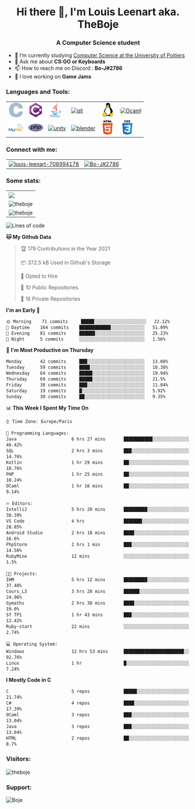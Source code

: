<h1 align="center">Hi there 👋, I'm Louis Leenart aka. TheBoje</h1>
<h3 align="center">A Computer Science student</h3>

- 🔭 I’m currently studying [Computer Science at the University of Poitiers](http://formations.univ-poitiers.fr/fr/index/autre-diplome-niveau-master-AM/autre-diplome-niveau-master-AM/cmi-informatique-JD2XQGVY.html)
- 💬 Ask me about **CS:GO or Keyboards** <!-- TODO Ajouter un svg d'ergodox -->
- 📫 How to reach me on Discord : **Bo-J#2786**
- 🎯 I love working on **Game Jams**

<h3 align="left">Languages and Tools:</h3>
<p align="center"> 
  <table align="center">
    <tr>
      <td><a href="https://www.cprogramming.com/" target="_blank"> <img src="https://raw.githubusercontent.com/devicons/devicon/master/icons/c/c-original.svg" alt="c" width="40" height="40"/> </a> 
      <td><a href="https://www.w3schools.com/cs/" target="_blank"> <img src="https://raw.githubusercontent.com/devicons/devicon/master/icons/csharp/csharp-original.svg" alt="csharp" width="40" height="40"/> </a> 
      <td><a href="https://www.java.com" target="_blank"> <img src="https://raw.githubusercontent.com/devicons/devicon/master/icons/java/java-original.svg" alt="java" width="40" height="40"/> </a> 
      <td><a href="https://git-scm.com/" target="_blank"> <img src="https://www.vectorlogo.zone/logos/git-scm/git-scm-icon.svg" alt="git" width="40" height="40"/> </a>
      <td><a href="https://www.linux.org/" target="_blank"> <img src="https://raw.githubusercontent.com/devicons/devicon/master/icons/linux/linux-original.svg" alt="linux" width="40" height="40"/> </a> 
      <td><a href="" target="_blank"> <img src="https://ocaml.org/img/OCaml_Sticker.svg" alt="Ocaml" width="40" height="40" style="border-radius: 5px;"/> </a>
    <tr>
      <td><a href="https://www.mysql.com/" target="_blank"> <img src="https://raw.githubusercontent.com/devicons/devicon/master/icons/mysql/mysql-original-wordmark.svg" alt="mysql" width="40" height="40"/> </a>
      <td><a href="https://www.php.net" target="_blank"> <img src="https://raw.githubusercontent.com/devicons/devicon/master/icons/php/php-original.svg" alt="php" width="40" height="40"/> </a>
      <td><a href="https://unity.com/" target="_blank"> <img src="https://www.vectorlogo.zone/logos/unity3d/unity3d-icon.svg" alt="unity" width="40" height="40"/> </a>
      <td><a href="https://www.blender.org/" target="_blank"> <img src="https://download.blender.org/branding/community/blender_community_badge_white.svg" alt="blender" width="40" height="40"/> </a> 
      <td><a href="https://www.w3.org/html/" target="_blank"> <img src="https://raw.githubusercontent.com/devicons/devicon/master/icons/html5/html5-original-wordmark.svg" alt="html5" width="40" height="40"/> </a>
      <td><a href="https://www.w3schools.com/css/" target="_blank"> <img src="https://raw.githubusercontent.com/devicons/devicon/master/icons/css3/css3-original-wordmark.svg" alt="css3" width="40" height="40"/> </a>  
  </table>
  
</p>

<h3 align="left">Connect with me:</h3>
<p align="left">
  <table align="center">
    <tr>
      <td><a href="https://linkedin.com/in/louis-leenart-708994178" target="blank"><img align="center" src="https://cdn.jsdelivr.net/npm/simple-icons@3.0.1/icons/linkedin.svg" alt="louis-leenart-708994178" height="40" width="40"/></a>
      <td><a href="https://discord.gg/Bo-J#2786" target="blank"><img align="center" src="https://cdn.jsdelivr.net/npm/simple-icons@3.0.1/icons/discord.svg" alt="Bo-J#2786" height="40" width="40"/></a> 
  </table>
</p>

<h3 align="left">Some stats:</h3>
<p align="center">
  <table align="center">
    <tr><td><img align="center" src="https://github-readme-stats.vercel.app/api?username=TheBoje&show_icons=true&theme=dark&count_private=true" />
    <tr><td><img align="center" src="https://github-readme-streak-stats.herokuapp.com/?user=theboje&theme=dark&count_private=true&" alt="theboje" />
    <tr><td><img align="center" src="https://github-readme-stats.vercel.app/api/wakatime?username=Bo_J&theme=dark" alt="theboje" />
  </table>
</p>

<!--START_SECTION:waka-->
![Lines of code](https://img.shields.io/badge/From%20Hello%20World%20I%27ve%20Written-585356%20lines%20of%20code-blue)

**🐱 My Github Data** 

> 🏆 179 Contributions in the Year 2021
 > 
> 📦 372.5 kB Used in Github's Storage 
 > 
> 💼 Opted to Hire
 > 
> 📜 10 Public Repositories 
 > 
> 🔑 16 Private Repositories  
 > 
**I'm an Early 🐤** 

```text
🌞 Morning    71 commits     █████░░░░░░░░░░░░░░░░░░░░   22.12% 
🌆 Daytime    164 commits    ████████████░░░░░░░░░░░░░   51.09% 
🌃 Evening    81 commits     ██████░░░░░░░░░░░░░░░░░░░   25.23% 
🌙 Night      5 commits      ░░░░░░░░░░░░░░░░░░░░░░░░░   1.56%

```
📅 **I'm Most Productive on Thursday** 

```text
Monday       42 commits     ███░░░░░░░░░░░░░░░░░░░░░░   13.08% 
Tuesday      59 commits     ████░░░░░░░░░░░░░░░░░░░░░   18.38% 
Wednesday    64 commits     █████░░░░░░░░░░░░░░░░░░░░   19.94% 
Thursday     69 commits     █████░░░░░░░░░░░░░░░░░░░░   21.5% 
Friday       38 commits     ███░░░░░░░░░░░░░░░░░░░░░░   11.84% 
Saturday     19 commits     █░░░░░░░░░░░░░░░░░░░░░░░░   5.92% 
Sunday       30 commits     ██░░░░░░░░░░░░░░░░░░░░░░░   9.35%

```


📊 **This Week I Spent My Time On** 

```text
⌚︎ Time Zone: Europe/Paris

💬 Programming Languages: 
Java                     6 hrs 27 mins       ███████████░░░░░░░░░░░░░░   46.42% 
SQL                      2 hrs 3 mins        ███░░░░░░░░░░░░░░░░░░░░░░   14.76% 
Kotlin                   1 hr 29 mins        ██░░░░░░░░░░░░░░░░░░░░░░░   10.76% 
PHP                      1 hr 25 mins        ██░░░░░░░░░░░░░░░░░░░░░░░   10.24% 
OCaml                    1 hr 16 mins        ██░░░░░░░░░░░░░░░░░░░░░░░   9.14%

🔥 Editors: 
IntelliJ                 5 hrs 20 mins       █████████░░░░░░░░░░░░░░░░   38.39% 
VS Code                  4 hrs               ███████░░░░░░░░░░░░░░░░░░   28.85% 
Android Studio           2 hrs 18 mins       ████░░░░░░░░░░░░░░░░░░░░░   16.6% 
PhpStorm                 2 hrs 1 min         ███░░░░░░░░░░░░░░░░░░░░░░   14.56% 
RubyMine                 12 mins             ░░░░░░░░░░░░░░░░░░░░░░░░░   1.5%

🐱‍💻 Projects: 
IHM                      5 hrs 12 mins       █████████░░░░░░░░░░░░░░░░   37.48% 
Cours_L3                 3 hrs 28 mins       ██████░░░░░░░░░░░░░░░░░░░   24.96% 
Gymaths                  2 hrs 38 mins       ████░░░░░░░░░░░░░░░░░░░░░   19.0% 
Sf TP1                   1 hr 43 mins        ███░░░░░░░░░░░░░░░░░░░░░░   12.42% 
Ruby-start               22 mins             ░░░░░░░░░░░░░░░░░░░░░░░░░   2.74%

💻 Operating System: 
Windows                  12 hrs 53 mins      ███████████████████████░░   92.76% 
Linux                    1 hr                █░░░░░░░░░░░░░░░░░░░░░░░░   7.24%

```

**I Mostly Code in C** 

```text
C                        5 repos             █████░░░░░░░░░░░░░░░░░░░░   21.74% 
C#                       4 repos             ████░░░░░░░░░░░░░░░░░░░░░   17.39% 
OCaml                    3 repos             ███░░░░░░░░░░░░░░░░░░░░░░   13.04% 
Java                     3 repos             ███░░░░░░░░░░░░░░░░░░░░░░   13.04% 
HTML                     2 repos             ██░░░░░░░░░░░░░░░░░░░░░░░   8.7%

```



<!--END_SECTION:waka-->

<h3 align="left">Visitors:</h3>
<p><img align="center" src="https://visitor-badge.glitch.me/badge?page_id=TheBoje" alt="theboje" /></p>

<h3 align="left">Support:</h3>
<p><a href="https://www.buymeacoffee.com/Boje"> <img align="left" src="https://cdn.buymeacoffee.com/buttons/v2/default-yellow.png" height="50" width="210" alt="Boje" /></a></p>